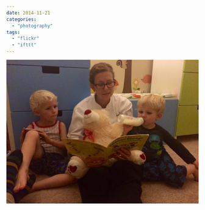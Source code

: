 ```yaml
---
date: 2014-11-21
categories: 
  - "photography"
tags: 
  - "flickr"
  - "ifttt"
---
```


![](images/15652985047_266b2b48b3_b.jpg)
